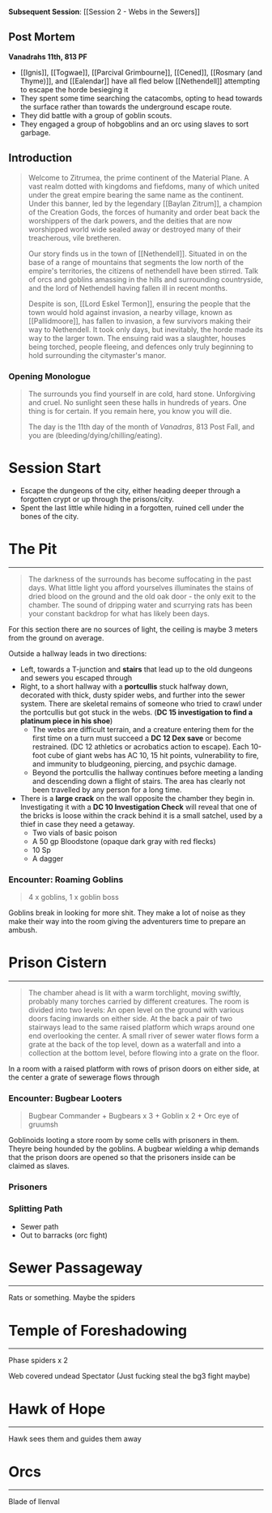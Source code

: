 **Subsequent Session**: [[Session 2 - Webs in the Sewers]]
## Post Mortem
**Vanadrahs 11th, 813 PF**
- [[Ignis]], [[Togwae]], [[Parcival Grimbourne]], [[Cened]], [[Rosmary (and Thyme)]], and [[Ealendar]] have all fled below [[Nethendell]] attempting to escape the horde besieging it
- They spent some time searching the catacombs, opting to head towards the surface rather than towards the underground escape route.
- They did battle with a group of goblin scouts.
- They engaged a group of hobgoblins and an orc using slaves to sort garbage.

## Introduction
> Welcome to Zitrumea, the prime continent of the Material Plane. A vast realm dotted with kingdoms and fiefdoms, many of which united under the great empire bearing the same name as the continent. Under this banner, led by the legendary [[Baylan Zitrum]], a champion of the Creation Gods, the forces of humanity and order beat back the worshippers of the dark powers, and the deities that are now worshipped world wide sealed away or destroyed many of their treacherous, vile bretheren.
> 
> Our story finds us in the town of [[Nethendell]]. Situated in on the base of a range of mountains that segments the low north of the empire's territories, the citizens of nethendell have been stirred. Talk of orcs and goblins amassing in the hills and surrounding countryside, and the lord of Nethendell having fallen ill in recent months.
> 
> Despite is son, [[Lord Eskel Termon]], ensuring the people that the town would hold against invasion, a nearby village, known as [[Pallidmoore]], has fallen to invasion, a few survivors making their way to Nethendell. It took only days, but inevitably, the horde made its way to the larger town. The ensuing raid was a slaughter, houses being torched, people fleeing, and defences only truly beginning to hold surrounding the citymaster's manor.
### Opening Monologue

> The surrounds you find yourself in are cold, hard stone. Unforgiving and cruel. No sunlight seen these halls in hundreds of years. One thing is for certain. If you remain here, you know you will die.
>
> The day is the 11th day of the month of *Vanadras*, 813 Post Fall, and you are (bleeding/dying/chilling/eating).

# Session Start
- Escape the dungeons of the city, either heading deeper through a forgotten crypt or up through the prisons/city.
- Spent the last little while hiding in a forgotten, ruined cell under the bones of the city.

# The Pit
---
> The darkness of the surrounds has become suffocating in the past days. What little light you afford yourselves illuminates the stains of dried blood on the ground and the old oak door - the only exit to the chamber. The sound of dripping water and scurrying rats has been your constant backdrop for what has likely been days.

For this section there are no sources of light, the ceiling is maybe 3 meters from the ground on average. 

Outside a hallway leads in two directions:
- Left, towards a T-junction and **stairs** that lead up to the old dungeons and sewers you escaped through
- Right, to a short hallway with a **portcullis** stuck halfway down, decorated with thick, dusty spider webs, and further into the sewer system. There are skeletal remains of someone who tried to crawl under the portcullis but got stuck in the webs. (**DC 15 investigation to find a platinum piece in his shoe**)
	- The webs are difficult terrain, and a creature entering them for the first time on a turn must succeed a **DC 12 Dex save** or become restrained. (DC 12 athletics or acrobatics action to escape). Each 10-foot cube of giant webs has AC 10, 15 hit points, vulnerability to fire, and immunity to bludgeoning, piercing, and psychic damage.
	- Beyond the portcullis the hallway continues before meeting a landing and descending down a flight of stairs. The area has clearly not been travelled by any person for a long time.
- There is a **large crack** on the wall opposite the chamber they begin in. Investigating it with a **DC 10 Investigation Check** will reveal that one of the bricks is loose within the crack behind it is a small satchel, used by a thief in case they need a getaway.
	- Two vials of basic poison
	- A 50 gp Bloodstone (opaque dark gray with red flecks)
	- 10 Sp
	- A dagger
### Encounter: Roaming Goblins
> 4 x goblins, 1 x goblin boss

Goblins break in looking for more shit. They make a lot of noise as they make their way into the room giving the adventurers time to prepare an ambush.

# Prison Cistern
---
> The chamber ahead is lit with a warm torchlight, moving swiftly, probably many torches carried by different creatures. The room is divided into two levels: An open level on the ground with various doors facing inwards on either side. At the back a pair of two stairways lead to the same raised platform which wraps around one end overlooking the center. A small river of sewer water flows form a grate at the back of the top level, down as a waterfall and into a collection at the bottom level, before flowing into a grate on the floor. 

In a room with a raised platform with rows of prison doors on either side, at the center a grate of sewerage flows through

### Encounter: Bugbear Looters
> Bugbear Commander + Bugbears x 3 + Goblin x 2 + Orc eye of gruumsh

Goblinoids looting a store room by some cells with prisoners in them. Theyre being hounded by the goblins. A bugbear wielding a whip demands that the prison doors are opened so that the prisoners inside can be claimed as slaves.

### Prisoners

### Splitting Path
- Sewer path
- Out to barracks (orc fight)

# Sewer Passageway
---
Rats or something. Maybe the spiders


# Temple of Foreshadowing
---
Phase spiders x 2

Web covered undead
Spectator (Just fucking steal the bg3 fight maybe)


# Hawk of Hope
---
Hawk sees them and guides them away

# Orcs
---
Blade of Ilenval
